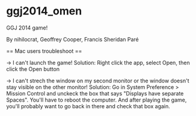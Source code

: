 ggj2014_omen
============

GGJ 2014 game!

By nihilocrat, Geoffrey Cooper, Francis Sheridan Paré




== Mac users troubleshoot ==

-> I can't launch the game!
Solution: Right click the app, select Open, then click the Open button

-> I can't strech the window on my second monitor or the window doesn't stay visible on the other monitor!
Solution: Go in System Preference > Mission Control and unckeck the box that says "Displays have separate Spaces". You'll have to reboot the computer. And after playing the game, you'll probably want to go back in there and check that box again.
